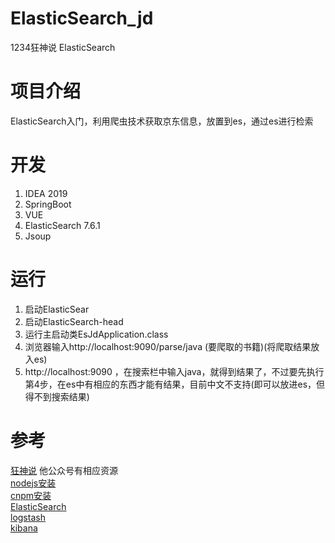 # ElasticSearch_jd
1234狂神说 ElasticSearch
# 项目介绍
ElasticSearch入门，利用爬虫技术获取京东信息，放置到es，通过es进行检索
# 开发
1. IDEA 2019
2. SpringBoot
3. VUE
4. ElasticSearch 7.6.1
5. Jsoup
# 运行
1. 启动ElasticSear
2. 启动ElasticSearch-head
3. 运行主启动类EsJdApplication.class
4. 浏览器输入http://localhost:9090/parse/java (要爬取的书籍)(将爬取结果放入es)
5. http://localhost:9090 ，在搜索栏中输入java，就得到结果了，不过要先执行第4步，在es中有相应的东西才能有结果，目前中文不支持(即可以放进es，但得不到搜索结果)
# 参考
[狂神说](https://www.bilibili.com/video/BV17a4y1x7zq) 他公众号有相应资源  
[nodejs安装](https://www.runoob.com/nodejs/nodejs-install-setup.html)  
[cnpm安装](https://blog.csdn.net/wjnf012/article/details/80422313)  
[ElasticSearch](https://mirrors.huaweicloud.com/elasticsearch/?C=N&O=D)  
[logstash](https://mirrors.huaweicloud.com/logstash/?C=N&O=D)  
[kibana](https://mirrors.huaweicloud.com/kibana/?C=N&O=D)  
